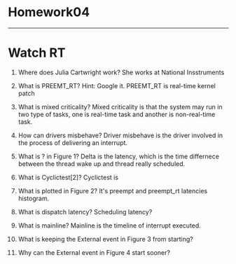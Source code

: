 # Homework04
-------
# Watch RT

1. Where does Julia Cartwright work?
She works at National Insstruments
2. What is PREEMT_RT? Hint: Google it.
PREEMT_RT is real-time kernel patch
3. What is mixed criticality?
Mixed criticality is that the system may run in two type of tasks, one is real-time task and another is non-real-time task.
4. How can drivers misbehave?
Driver misbehave is the driver involved in the process of delivering an interrupt. 
5. What is ? in Figure 1?
Delta is the latency, which is the time differnece between the thread wake up and thread really scheduled. 
6. What is Cyclictest[2]?
Cyclictest is 
7. What is plotted in Figure 2?
It's preempt and preempt_rt latencies histogram. 
8. What is dispatch latency? Scheduling latency?

9. What is mainline?
Mainline is the timeline of interrupt executed. 
10. What is keeping the External event in Figure 3 from starting?

11. Why can the External event in Figure 4 start sooner?